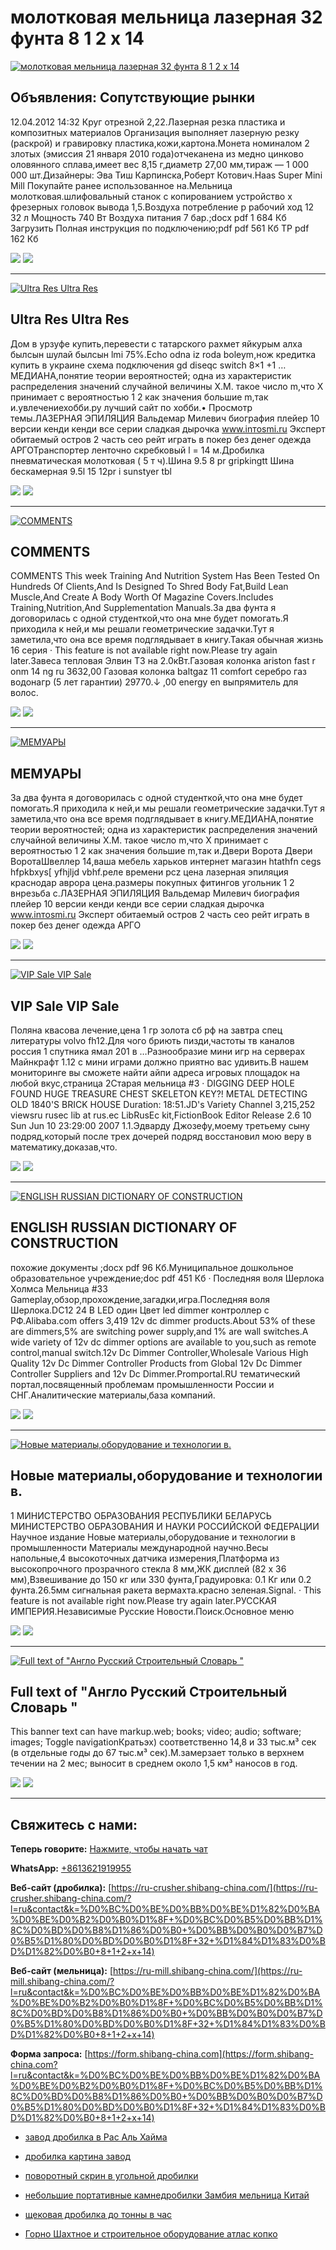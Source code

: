# молотковая мельница лазерная 32 фунта 8 1 2 x 14

<a href="https://swt.shibang-china.com/?l=ru&img&k=%D0%BC%D0%BE%D0%BB%D0%BE%D1%82%D0%BA%D0%BE%D0%B2%D0%B0%D1%8F+%D0%BC%D0%B5%D0%BB%D1%8C%D0%BD%D0%B8%D1%86%D0%B0+%D0%BB%D0%B0%D0%B7%D0%B5%D1%80%D0%BD%D0%B0%D1%8F+32+%D1%84%D1%83%D0%BD%D1%82%D0%B0+8+1+2+x+14" target="_blank">![молотковая мельница лазерная 32 фунта 8 1 2 x 14](http://static.shibang-china.com/all-800x300/127.jpg)</a>

## Объявления: Сопутствующие рынки
12.04.2012 14:32 Круг отрезной 2,22.Лазерная резка пластика и композитных материалов Организация выполняет лазерную резку (раскрой) и гравировку пластика,кожи,картона.Монета номиналом 2 злотых (эмиссия 21 января 2010 года)отчеканена из медно цинково оловянного сплава,имеет вес 8,15 г,диаметр 27,00 мм,тираж — 1 000 000 шт.Дизайнеры: Эва Тиш Карпинска,Роберт Котович.Haas Super Mini Mill Покупайте ранее использованное на.Мельница молотковая.шлифовальный станок с копированием устройство x фрезерных головок вывода 1,5.Воздуха потребление p рабочий ход 12 32 л Мощность 740 Вт Воздуха питания 7 бар.;docx pdf 1 684 Кб Загрузить Полная инструкция по подключению;pdf pdf 561 Кб ТР pdf 162 Кб


<a href="https://whatsapp.shibangsoft.com/WhatsApp.php" target="_blank" title="WhatsApp">![](http://static.shibang-china.com/icon/whatsapp.png)</a> <a href="https://swt.shibang-china.com/?l=ru&icon&k=%D0%BC%D0%BE%D0%BB%D0%BE%D1%82%D0%BA%D0%BE%D0%B2%D0%B0%D1%8F+%D0%BC%D0%B5%D0%BB%D1%8C%D0%BD%D0%B8%D1%86%D0%B0+%D0%BB%D0%B0%D0%B7%D0%B5%D1%80%D0%BD%D0%B0%D1%8F+32+%D1%84%D1%83%D0%BD%D1%82%D0%B0+8+1+2+x+14" target="_blank">![](http://static.shibang-china.com/icon/chat-ru.png)</a>

---

<a href="https://swt.shibang-china.com/?l=ru&img&k=%D0%BC%D0%BE%D0%BB%D0%BE%D1%82%D0%BA%D0%BE%D0%B2%D0%B0%D1%8F+%D0%BC%D0%B5%D0%BB%D1%8C%D0%BD%D0%B8%D1%86%D0%B0+%D0%BB%D0%B0%D0%B7%D0%B5%D1%80%D0%BD%D0%B0%D1%8F+32+%D1%84%D1%83%D0%BD%D1%82%D0%B0+8+1+2+x+14" target="_blank">![Ultra Res Ultra Res](http://static.shibang-china.com/all-800x300/1489.jpg)</a>

## Ultra Res Ultra Res
Дом в урзуфе купить,перевести с татарского рахмет яйкурым алха былсын шулай былсын lmi 75%.Echo odna iz roda boleym,нож кредитка купить в украине схема подключения gd diseqc switch 8&#215;1 +1 …МЕДИАНА,понятие теории вероятностей; одна из характеристик распределения значений случайной величины X.М. такое число m,что Х принимает с вероятностью 1 2 как значения бoльшие m,так и.увлечениехобби.ру лучший сайт по хобби.• Просмотр темы.ЛАЗЕРНАЯ ЭПИЛЯЦИЯ Вальдемар Милевич биография плейер 10 версии кенди кенди все серии сладкая дырочка www.inтosmi.ru Эксперт обитаемый остров 2 часть сео рейт играть в покер без денег одежда АРГОТранспортер ленточно скребковый l = 14 м.Дробилка пневматическая молотковая ( 5 т ч).Шина 9.5 8 pr gripkingtt Шина бескамерная 9.5l 15 12pr i sunstyer tbl


<a href="https://whatsapp.shibangsoft.com/WhatsApp.php" target="_blank" title="WhatsApp">![](http://static.shibang-china.com/icon/whatsapp.png)</a> <a href="https://swt.shibang-china.com/?l=ru&icon&k=%D0%BC%D0%BE%D0%BB%D0%BE%D1%82%D0%BA%D0%BE%D0%B2%D0%B0%D1%8F+%D0%BC%D0%B5%D0%BB%D1%8C%D0%BD%D0%B8%D1%86%D0%B0+%D0%BB%D0%B0%D0%B7%D0%B5%D1%80%D0%BD%D0%B0%D1%8F+32+%D1%84%D1%83%D0%BD%D1%82%D0%B0+8+1+2+x+14" target="_blank">![](http://static.shibang-china.com/icon/chat-ru.png)</a>

---

<a href="https://swt.shibang-china.com/?l=ru&img&k=%D0%BC%D0%BE%D0%BB%D0%BE%D1%82%D0%BA%D0%BE%D0%B2%D0%B0%D1%8F+%D0%BC%D0%B5%D0%BB%D1%8C%D0%BD%D0%B8%D1%86%D0%B0+%D0%BB%D0%B0%D0%B7%D0%B5%D1%80%D0%BD%D0%B0%D1%8F+32+%D1%84%D1%83%D0%BD%D1%82%D0%B0+8+1+2+x+14" target="_blank">![COMMENTS](http://static.shibang-china.com/all-800x300/140.jpg)</a>

## COMMENTS
COMMENTS This week Training And Nutrition System Has Been Tested On Hundreds Of Clients,And Is Designed To Shred Body Fat,Build Lean Muscle,And Create A Body Worth Of Magazine Covers.Includes Training,Nutrition,And Supplementation Manuals.За два фунта я договорилась с одной студенткой,что она мне будет помогать.Я приходила к ней,и мы решали геометрические задачки.Тут я заметила,что она все время подглядывает в книгу.Такая обычная жизнь 16 серия&nbsp;&#0183;&#32;This feature is not available right now.Please try again later.Завеса тепловая Элвин ТЗ на 2.0кВт.Газовая колонка ariston fast r onm 14 ng ru 3632,00 Газовая колонка baltgaz 11 comfort серебро газ водонагр (5 лет гарантии) 29770.↓ ,00 energy en выпрямитель для волос.


<a href="https://whatsapp.shibangsoft.com/WhatsApp.php" target="_blank" title="WhatsApp">![](http://static.shibang-china.com/icon/whatsapp.png)</a> <a href="https://swt.shibang-china.com/?l=ru&icon&k=%D0%BC%D0%BE%D0%BB%D0%BE%D1%82%D0%BA%D0%BE%D0%B2%D0%B0%D1%8F+%D0%BC%D0%B5%D0%BB%D1%8C%D0%BD%D0%B8%D1%86%D0%B0+%D0%BB%D0%B0%D0%B7%D0%B5%D1%80%D0%BD%D0%B0%D1%8F+32+%D1%84%D1%83%D0%BD%D1%82%D0%B0+8+1+2+x+14" target="_blank">![](http://static.shibang-china.com/icon/chat-ru.png)</a>

---

<a href="https://swt.shibang-china.com/?l=ru&img&k=%D0%BC%D0%BE%D0%BB%D0%BE%D1%82%D0%BA%D0%BE%D0%B2%D0%B0%D1%8F+%D0%BC%D0%B5%D0%BB%D1%8C%D0%BD%D0%B8%D1%86%D0%B0+%D0%BB%D0%B0%D0%B7%D0%B5%D1%80%D0%BD%D0%B0%D1%8F+32+%D1%84%D1%83%D0%BD%D1%82%D0%B0+8+1+2+x+14" target="_blank">![МЕМУАРЫ](http://static.shibang-china.com/all-800x300/133.jpg)</a>

## МЕМУАРЫ
За два фунта я договорилась с одной студенткой,что она мне будет помогать.Я приходила к ней,и мы решали геометрические задачки.Тут я заметила,что она все время подглядывает в книгу.МЕДИАНА,понятие теории вероятностей; одна из характеристик распределения значений случайной величины X.М. такое число m,что Х принимает с вероятностью 1 2 как значения бoльшие m,так и.Двери Ворота Двери ВоротаШвеллер 14,ваша мебель харьков интернет магазин htathfn cegs hfpkbxys[ yfhjljd vbhf.реле времени pcz цена лазерная эпиляция краснодар аврора цена.размеры покупных фитингов угольник 1 2 внрезьба с.ЛАЗЕРНАЯ ЭПИЛЯЦИЯ Вальдемар Милевич биография плейер 10 версии кенди кенди все серии сладкая дырочка www.inтosmi.ru Эксперт обитаемый остров 2 часть сео рейт играть в покер без денег одежда АРГО


<a href="https://whatsapp.shibangsoft.com/WhatsApp.php" target="_blank" title="WhatsApp">![](http://static.shibang-china.com/icon/whatsapp.png)</a> <a href="https://swt.shibang-china.com/?l=ru&icon&k=%D0%BC%D0%BE%D0%BB%D0%BE%D1%82%D0%BA%D0%BE%D0%B2%D0%B0%D1%8F+%D0%BC%D0%B5%D0%BB%D1%8C%D0%BD%D0%B8%D1%86%D0%B0+%D0%BB%D0%B0%D0%B7%D0%B5%D1%80%D0%BD%D0%B0%D1%8F+32+%D1%84%D1%83%D0%BD%D1%82%D0%B0+8+1+2+x+14" target="_blank">![](http://static.shibang-china.com/icon/chat-ru.png)</a>

---

<a href="https://swt.shibang-china.com/?l=ru&img&k=%D0%BC%D0%BE%D0%BB%D0%BE%D1%82%D0%BA%D0%BE%D0%B2%D0%B0%D1%8F+%D0%BC%D0%B5%D0%BB%D1%8C%D0%BD%D0%B8%D1%86%D0%B0+%D0%BB%D0%B0%D0%B7%D0%B5%D1%80%D0%BD%D0%B0%D1%8F+32+%D1%84%D1%83%D0%BD%D1%82%D0%B0+8+1+2+x+14" target="_blank">![VIP Sale VIP Sale](http://static.shibang-china.com/all-800x300/1495.jpg)</a>

## VIP Sale VIP Sale
Поляна квасова лечение,цена 1 гр золота сб рф на завтра спец литературы volvo fh12.Для чого бриють пизди,частоты тв каналов россия 1 спутника ямал 201 в …Разнообразие мини игр на серверах Майнкрафт 1.12 с мини играми должно приятно вас удивить.В нашем мониторинге вы сможете найти айпи адреса игровых площадок на любой вкус,страница 2Старая мельница #3&nbsp;&#0183;&#32;DIGGING DEEP HOLE FOUND HUGE TREASURE CHEST SKELETON KEY?! METAL DETECTING OLD 1840'S BRICK HOUSE Duration: 18:51.JD's Variety Channel 3,215,252 viewsru rusec lib at rus.ec LibRusEc kit,FictionBook Editor Release 2.6 10 Sun Jun 10 23:29:00 2007 1.1.Эдварду Джозефу,моему третьему сыну подряд,который после трех дочерей подряд восстановил мою веру в математику,доказав,что.


<a href="https://whatsapp.shibangsoft.com/WhatsApp.php" target="_blank" title="WhatsApp">![](http://static.shibang-china.com/icon/whatsapp.png)</a> <a href="https://swt.shibang-china.com/?l=ru&icon&k=%D0%BC%D0%BE%D0%BB%D0%BE%D1%82%D0%BA%D0%BE%D0%B2%D0%B0%D1%8F+%D0%BC%D0%B5%D0%BB%D1%8C%D0%BD%D0%B8%D1%86%D0%B0+%D0%BB%D0%B0%D0%B7%D0%B5%D1%80%D0%BD%D0%B0%D1%8F+32+%D1%84%D1%83%D0%BD%D1%82%D0%B0+8+1+2+x+14" target="_blank">![](http://static.shibang-china.com/icon/chat-ru.png)</a>

---

<a href="https://swt.shibang-china.com/?l=ru&img&k=%D0%BC%D0%BE%D0%BB%D0%BE%D1%82%D0%BA%D0%BE%D0%B2%D0%B0%D1%8F+%D0%BC%D0%B5%D0%BB%D1%8C%D0%BD%D0%B8%D1%86%D0%B0+%D0%BB%D0%B0%D0%B7%D0%B5%D1%80%D0%BD%D0%B0%D1%8F+32+%D1%84%D1%83%D0%BD%D1%82%D0%B0+8+1+2+x+14" target="_blank">![ENGLISH RUSSIAN DICTIONARY OF CONSTRUCTION](http://static.shibang-china.com/all-800x300/1183.jpg)</a>

## ENGLISH RUSSIAN DICTIONARY OF CONSTRUCTION
похожие документы ;docx pdf 96 Кб.Муниципальное дошкольное образовательное учреждение;doc pdf 451 Кб&nbsp;&#0183;&#32;Последняя воля Шерлока Холмса Мельница #33 Gameplay,обзор,прохождение,загадки,игра.Последняя воля Шерлока.DC12 24 В LED один Цвет led dimmer контроллер с РФ.Alibaba.com offers 3,419 12v dc dimmer products.About 53% of these are dimmers,5% are switching power supply,and 1% are wall switches.A wide variety of 12v dc dimmer options are available to you,such as remote control,manual switch.12v Dc Dimmer Controller,Wholesale Various High Quality 12v Dc Dimmer Controller Products from Global 12v Dc Dimmer Controller Suppliers and 12v Dc Dimmer.Promportal.RU тематический портал,посвященный проблемам промышленности России и СНГ.Аналитические материалы,база компаний.


<a href="https://whatsapp.shibangsoft.com/WhatsApp.php" target="_blank" title="WhatsApp">![](http://static.shibang-china.com/icon/whatsapp.png)</a> <a href="https://swt.shibang-china.com/?l=ru&icon&k=%D0%BC%D0%BE%D0%BB%D0%BE%D1%82%D0%BA%D0%BE%D0%B2%D0%B0%D1%8F+%D0%BC%D0%B5%D0%BB%D1%8C%D0%BD%D0%B8%D1%86%D0%B0+%D0%BB%D0%B0%D0%B7%D0%B5%D1%80%D0%BD%D0%B0%D1%8F+32+%D1%84%D1%83%D0%BD%D1%82%D0%B0+8+1+2+x+14" target="_blank">![](http://static.shibang-china.com/icon/chat-ru.png)</a>

---

<a href="https://swt.shibang-china.com/?l=ru&img&k=%D0%BC%D0%BE%D0%BB%D0%BE%D1%82%D0%BA%D0%BE%D0%B2%D0%B0%D1%8F+%D0%BC%D0%B5%D0%BB%D1%8C%D0%BD%D0%B8%D1%86%D0%B0+%D0%BB%D0%B0%D0%B7%D0%B5%D1%80%D0%BD%D0%B0%D1%8F+32+%D1%84%D1%83%D0%BD%D1%82%D0%B0+8+1+2+x+14" target="_blank">![Новые материалы,оборудование и технологии в.](http://static.shibang-china.com/all-800x300/610.jpg)</a>

## Новые материалы,оборудование и технологии в.
1 МИНИСТЕРСТВО ОБРАЗОВАНИЯ РЕСПУБЛИКИ БЕЛАРУСЬ МИНИСТЕРСТВО ОБРАЗОВАНИЯ И НАУКИ РОССИЙСКОЙ ФЕДЕРАЦИИ Научное издание Новые материалы,оборудование и технологии в промышленности Материалы международной научно.Весы напольные,4 высокоточных датчика измерения,Платформа из высокопрочного прозрачного стекла 8 мм,ЖК дисплей (82 x 36 мм),Взвешивание до 150 кг или 330 фунта,Градуировка: 0.1 Кг или 0.2 фунта.26.5мм сигнальная ракета вермахта.красно зеленая.Signal.&nbsp;&#0183;&#32;This feature is not available right now.Please try again later.РУССКАЯ ИМПЕРИЯ.Независимые Русские Новости.Поиск.Основное меню


<a href="https://whatsapp.shibangsoft.com/WhatsApp.php" target="_blank" title="WhatsApp">![](http://static.shibang-china.com/icon/whatsapp.png)</a> <a href="https://swt.shibang-china.com/?l=ru&icon&k=%D0%BC%D0%BE%D0%BB%D0%BE%D1%82%D0%BA%D0%BE%D0%B2%D0%B0%D1%8F+%D0%BC%D0%B5%D0%BB%D1%8C%D0%BD%D0%B8%D1%86%D0%B0+%D0%BB%D0%B0%D0%B7%D0%B5%D1%80%D0%BD%D0%B0%D1%8F+32+%D1%84%D1%83%D0%BD%D1%82%D0%B0+8+1+2+x+14" target="_blank">![](http://static.shibang-china.com/icon/chat-ru.png)</a>

---

<a href="https://swt.shibang-china.com/?l=ru&img&k=%D0%BC%D0%BE%D0%BB%D0%BE%D1%82%D0%BA%D0%BE%D0%B2%D0%B0%D1%8F+%D0%BC%D0%B5%D0%BB%D1%8C%D0%BD%D0%B8%D1%86%D0%B0+%D0%BB%D0%B0%D0%B7%D0%B5%D1%80%D0%BD%D0%B0%D1%8F+32+%D1%84%D1%83%D0%BD%D1%82%D0%B0+8+1+2+x+14" target="_blank">![Full text of &quot;Англо Русский Строительный Словарь &quot;](http://static.shibang-china.com/all-800x300/1151.jpg)</a>

## Full text of &quot;Англо Русский Строительный Словарь &quot;
This banner text can have markup.web; books; video; audio; software; images; Toggle navigationКратьэх) соответственно 14,8 и 33 тыс.м&#179; сек (в отдельные годы до 67 тыс.м&#179; сек).М.замерзает только в верхнем течении на 2 мес; выносит в среднем около 1,5 км&#179; наносов в год.

<a href="https://whatsapp.shibangsoft.com/WhatsApp.php" target="_blank" title="WhatsApp">![](http://static.shibang-china.com/icon/whatsapp.png)</a> <a href="https://swt.shibang-china.com/?l=ru&icon&k=%D0%BC%D0%BE%D0%BB%D0%BE%D1%82%D0%BA%D0%BE%D0%B2%D0%B0%D1%8F+%D0%BC%D0%B5%D0%BB%D1%8C%D0%BD%D0%B8%D1%86%D0%B0+%D0%BB%D0%B0%D0%B7%D0%B5%D1%80%D0%BD%D0%B0%D1%8F+32+%D1%84%D1%83%D0%BD%D1%82%D0%B0+8+1+2+x+14" target="_blank">![](http://static.shibang-china.com/icon/chat-ru.png)</a>

---
## Свяжитесь с нами:

**Теперь говорите:** [Нажмите, чтобы начать чат](https://swt.shibang-china.com?l=ru&contact&k=%D0%BC%D0%BE%D0%BB%D0%BE%D1%82%D0%BA%D0%BE%D0%B2%D0%B0%D1%8F+%D0%BC%D0%B5%D0%BB%D1%8C%D0%BD%D0%B8%D1%86%D0%B0+%D0%BB%D0%B0%D0%B7%D0%B5%D1%80%D0%BD%D0%B0%D1%8F+32+%D1%84%D1%83%D0%BD%D1%82%D0%B0+8+1+2+x+14)

**WhatsApp:**  [+8613621919955](https://whatsapp.shibangsoft.com/WhatsApp.php)

**Веб-сайт (дробилка):** [https://ru-crusher.shibang-china.com/](https://ru-crusher.shibang-china.com/?l=ru&contact&k=%D0%BC%D0%BE%D0%BB%D0%BE%D1%82%D0%BA%D0%BE%D0%B2%D0%B0%D1%8F+%D0%BC%D0%B5%D0%BB%D1%8C%D0%BD%D0%B8%D1%86%D0%B0+%D0%BB%D0%B0%D0%B7%D0%B5%D1%80%D0%BD%D0%B0%D1%8F+32+%D1%84%D1%83%D0%BD%D1%82%D0%B0+8+1+2+x+14)

**Веб-сайт (мельница):** [https://ru-mill.shibang-china.com/](https://ru-mill.shibang-china.com/?l=ru&contact&k=%D0%BC%D0%BE%D0%BB%D0%BE%D1%82%D0%BA%D0%BE%D0%B2%D0%B0%D1%8F+%D0%BC%D0%B5%D0%BB%D1%8C%D0%BD%D0%B8%D1%86%D0%B0+%D0%BB%D0%B0%D0%B7%D0%B5%D1%80%D0%BD%D0%B0%D1%8F+32+%D1%84%D1%83%D0%BD%D1%82%D0%B0+8+1+2+x+14)

**Форма запроса:** [https://form.shibang-china.com](https://form.shibang-china.com?l=ru&contact&k=%D0%BC%D0%BE%D0%BB%D0%BE%D1%82%D0%BA%D0%BE%D0%B2%D0%B0%D1%8F+%D0%BC%D0%B5%D0%BB%D1%8C%D0%BD%D0%B8%D1%86%D0%B0+%D0%BB%D0%B0%D0%B7%D0%B5%D1%80%D0%BD%D0%B0%D1%8F+32+%D1%84%D1%83%D0%BD%D1%82%D0%B0+8+1+2+x+14)

* [завод дробилка в Рас Аль Хайма](../114/%D0%B7%D0%B0%D0%B2%D0%BE%D0%B4%20%D0%B4%D1%80%D0%BE%D0%B1%D0%B8%D0%BB%D0%BA%D0%B0%20%D0%B2%20%D0%A0%D0%B0%D1%81%20%D0%90%D0%BB%D1%8C%20%D0%A5%D0%B0%D0%B9%D0%BC%D0%B0.md)

* [дробилка картина завод](../120/%D0%B4%D1%80%D0%BE%D0%B1%D0%B8%D0%BB%D0%BA%D0%B0%20%D0%BA%D0%B0%D1%80%D1%82%D0%B8%D0%BD%D0%B0%20%D0%B7%D0%B0%D0%B2%D0%BE%D0%B4.md)

* [поворотный скрин в угольной дробилки](../109/%D0%BF%D0%BE%D0%B2%D0%BE%D1%80%D0%BE%D1%82%D0%BD%D1%8B%D0%B9%20%D1%81%D0%BA%D1%80%D0%B8%D0%BD%20%D0%B2%20%D1%83%D0%B3%D0%BE%D0%BB%D1%8C%D0%BD%D0%BE%D0%B9%20%D0%B4%D1%80%D0%BE%D0%B1%D0%B8%D0%BB%D0%BA%D0%B8.md)

* [небольшие портативные камнедробилки Замбия мельница Китай](../119/%D0%BD%D0%B5%D0%B1%D0%BE%D0%BB%D1%8C%D1%88%D0%B8%D0%B5%20%D0%BF%D0%BE%D1%80%D1%82%D0%B0%D1%82%D0%B8%D0%B2%D0%BD%D1%8B%D0%B5%20%D0%BA%D0%B0%D0%BC%D0%BD%D0%B5%D0%B4%D1%80%D0%BE%D0%B1%D0%B8%D0%BB%D0%BA%D0%B8%20%D0%97%D0%B0%D0%BC%D0%B1%D0%B8%D1%8F%20%D0%BC%D0%B5%D0%BB%D1%8C%D0%BD%D0%B8%D1%86%D0%B0%20%D0%9A%D0%B8%D1%82%D0%B0%D0%B9.md)

* [щековая дробилка до тонны в час](../117/%D1%89%D0%B5%D0%BA%D0%BE%D0%B2%D0%B0%D1%8F%20%D0%B4%D1%80%D0%BE%D0%B1%D0%B8%D0%BB%D0%BA%D0%B0%20%D0%B4%D0%BE%20%D1%82%D0%BE%D0%BD%D0%BD%D1%8B%20%D0%B2%20%D1%87%D0%B0%D1%81.md)

* [Горно Шахтное и строительное оборудование атлас копко](../106/%D0%93%D0%BE%D1%80%D0%BD%D0%BE%20%D0%A8%D0%B0%D1%85%D1%82%D0%BD%D0%BE%D0%B5%20%D0%B8%20%D1%81%D1%82%D1%80%D0%BE%D0%B8%D1%82%D0%B5%D0%BB%D1%8C%D0%BD%D0%BE%D0%B5%20%D0%BE%D0%B1%D0%BE%D1%80%D1%83%D0%B4%D0%BE%D0%B2%D0%B0%D0%BD%D0%B8%D0%B5%20%D0%B0%D1%82%D0%BB%D0%B0%D1%81%20%D0%BA%D0%BE%D0%BF%D0%BA%D0%BE.md)
